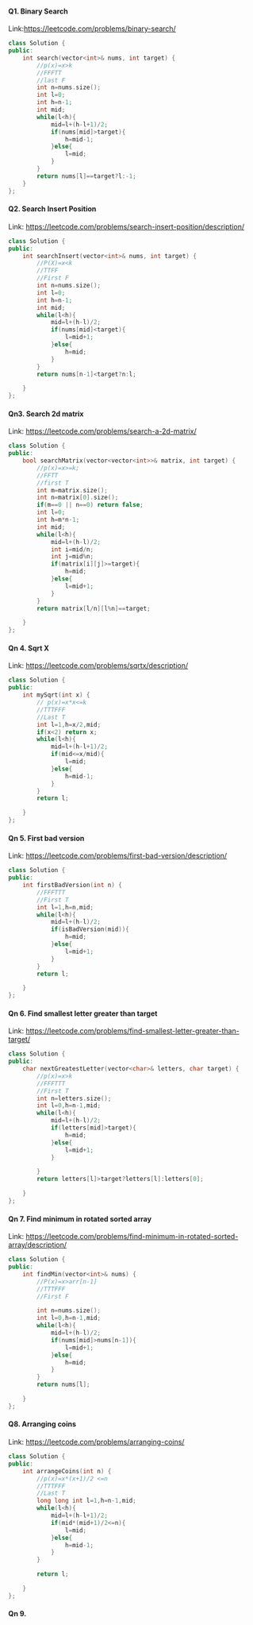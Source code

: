 #### Q1. Binary Search

Link:https://leetcode.com/problems/binary-search/

```CPP
class Solution {
public:
    int search(vector<int>& nums, int target) {
        //p(x)=x>k
        //FFFTT
        //last F
        int n=nums.size();
        int l=0;
        int h=n-1;
        int mid;
        while(l<h){
            mid=l+(h-l+1)/2;
            if(nums[mid]>target){
                h=mid-1;
            }else{
                l=mid;
            }
        }
        return nums[l]==target?l:-1;
    }
};
```

#### Q2. Search Insert Position

Link: https://leetcode.com/problems/search-insert-position/description/

```CPP
class Solution {
public:
    int searchInsert(vector<int>& nums, int target) {
        //P(X)=x<k
        //TTFF
        //First F
        int n=nums.size();
        int l=0;
        int h=n-1;
        int mid;
        while(l<h){
            mid=l+(h-l)/2;
            if(nums[mid]<target){
                l=mid+1;
            }else{
                h=mid;
            }
        }
        return nums[n-1]<target?n:l;

    }
};

```

#### Qn3. Search 2d matrix

Link: https://leetcode.com/problems/search-a-2d-matrix/

```CPP
class Solution {
public:
    bool searchMatrix(vector<vector<int>>& matrix, int target) {
        //p(x)=x>=k;
        //FFTT
        //first T
        int m=matrix.size();
        int n=matrix[0].size();
        if(m==0 || n==0) return false;
        int l=0;
        int h=m*n-1;
        int mid;
        while(l<h){
            mid=l+(h-l)/2;
            int i=mid/n;
            int j=mid%n;
            if(matrix[i][j]>=target){
                h=mid;
            }else{
                l=mid+1;
            }
        }
        return matrix[l/n][l%n]==target;

    }
};
```

#### Qn 4. Sqrt X

Link:
https://leetcode.com/problems/sqrtx/description/

```CPP
class Solution {
public:
    int mySqrt(int x) {
        // p(x)=x*x<=k
        //TTTFFF
        //Last T
        int l=1,h=x/2,mid;
        if(x<2) return x;
        while(l<h){
            mid=l+(h-l+1)/2;
            if(mid<=x/mid){
                l=mid;
            }else{
                h=mid-1;
            }
        }
        return l;

    }
};
```

#### Qn 5. First bad version

Link: https://leetcode.com/problems/first-bad-version/description/

```CPP
class Solution {
public:
    int firstBadVersion(int n) {
        //FFFTTT
        //First T
        int l=1,h=n,mid;
        while(l<h){
            mid=l+(h-l)/2;
            if(isBadVersion(mid)){
                h=mid;
            }else{
                l=mid+1;
            }
        }
        return l;

    }
};
```

#### Qn 6. Find smallest letter greater than target

Link: https://leetcode.com/problems/find-smallest-letter-greater-than-target/

```CPP
class Solution {
public:
    char nextGreatestLetter(vector<char>& letters, char target) {
        //p(x)=x>k
        //FFFTTT
        //First T
        int n=letters.size();
        int l=0,h=n-1,mid;
        while(l<h){
            mid=l+(h-l)/2;
            if(letters[mid]>target){
                h=mid;
            }else{
                l=mid+1;
            }

        }
        return letters[l]>target?letters[l]:letters[0];

    }
};
```

#### Qn 7. Find minimum in rotated sorted array

Link: https://leetcode.com/problems/find-minimum-in-rotated-sorted-array/description/

```CPP
class Solution {
public:
    int findMin(vector<int>& nums) {
        //P(x)=x>arr[n-1]
        //TTTFFF
        //First F

        int n=nums.size();
        int l=0,h=n-1,mid;
        while(l<h){
            mid=l+(h-l)/2;
            if(nums[mid]>nums[n-1]){
                l=mid+1;
            }else{
                h=mid;
            }
        }
        return nums[l];

    }
};

```

#### Q8. Arranging coins

Link: https://leetcode.com/problems/arranging-coins/

```CPP
class Solution {
public:
    int arrangeCoins(int n) {
        //p(x)=x*(x+1)/2 <=n
        //TTTFFF
        //Last T
        long long int l=1,h=n-1,mid;
        while(l<h){
            mid=l+(h-l+1)/2;
            if(mid*(mid+1)/2<=n){
                l=mid;
            }else{
                h=mid-1;
            }
        }

        return l;

    }
};
```

#### Qn 9.
